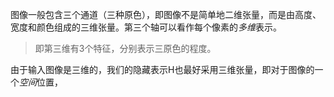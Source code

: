 图像一般包含三个通道（三种原色），即图像不是简单地二维张量，而是由高度、宽度和颜色组成的三维张量。第三个轴可以看作每个像素的*多维*表示。

> 即第三维有3个特征，分别表示三原色的程度。

由于输入图像是三维的，我们的隐藏表示$\mathsf{H}$也最好采用三维张量，即对于图像的一个*空间*位置，